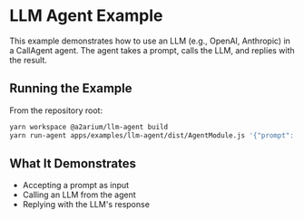 # LLM Agent Example

This example demonstrates how to use an LLM (e.g., OpenAI, Anthropic) in a CallAgent agent. The agent takes a prompt, calls the LLM, and replies with the result.

## Running the Example

From the repository root:

```bash
yarn workspace @a2arium/llm-agent build
yarn run-agent apps/examples/llm-agent/dist/AgentModule.js '{"prompt": "Tell me a joke about AI."}'
```

## What It Demonstrates
- Accepting a prompt as input
- Calling an LLM from the agent
- Replying with the LLM's response 